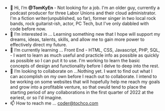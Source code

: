 - 👋 Hi, I’m <strong> @TomKyEn </strong> - Not looking for a job. I'm an older guy, currently a podcast producer for three Labor Unions and their cloud administrator. I'm a fiction writer(unpublished, so far), former singer in two local rock bands, rock guitarist-ish, actor, PC Tech, but I've only dabbled with code before now. 
- 👀 I’m interested in ... Learning something new that I hope will support my dreams, ideas, talents, skills, and allow me to gain more power to effectively direct my future.
- 🌱 I’m currently learning ... Front End - HTML, CSS, Javascript, PHP, SQL, - I want to learn as much useful and practicle info as possible as quickly as possible so I can put it to use. I'm working to learn the basic concepts of design and functionality before I delve to deep into the rest. 
- 💞️ I’m looking to collaborate on ...Nothing yet. I want to find out what I can accomplish on my own before I reach out to collaborate. I intend to be working on some websites that will hopefully help me reach my goals and grow into a profitable venture, so that owuld tend to place the starting period of any collaborations in the first quarter of 2022 at the eariest, or so I'd imagine.
- 📫 How to reach me ... coder@tochco.com

<!---
TomKyEn/TomKyEn is a ✨ special ✨ repository because its `README.md` (this file) appears on your GitHub profile.
You can click the Preview link to take a look at your changes.
--->
